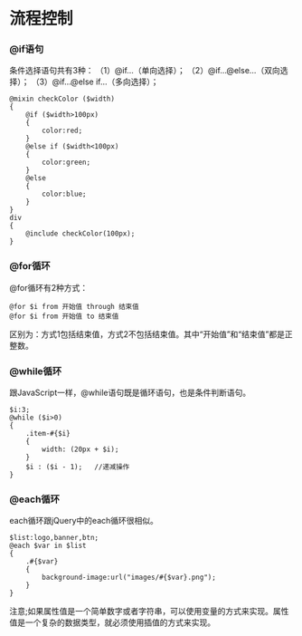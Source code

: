 流程控制
===================
###  @if语句
条件选择语句共有3种：
（1）@if…（单向选择）；
（2）@if…@else…（双向选择）；
（3）@if…@else if…（多向选择）；

    @mixin checkColor ($width)
    {
        @if ($width>100px)
        {
            color:red;
        }
        @else if ($width<100px)
        {
            color:green;
        }
        @else
        {
            color:blue;
        }
    }
    div
    {
        @include checkColor(100px);
    }
###  @for循环
@for循环有2种方式：

    @for $i from 开始值 through 结束值
    @for $i from 开始值 to 结束值
区别为：方式1包括结束值，方式2不包括结束值。其中“开始值”和“结束值”都是正整数。

###  @while循环
跟JavaScript一样，@while语句既是循环语句，也是条件判断语句。

    $i:3;
    @while ($i>0)
    {
        .item-#{$i}
        {
            width: (20px + $i);
        }
        $i : ($i - 1);   //递减操作
    }
###  @each循环
each循环跟jQuery中的each循环很相似。

    $list:logo,banner,btn;
    @each $var in $list
    {
        .#{$var}
        {
            background-image:url("images/#{$var}.png");
        }
    }
注意;如果属性值是一个简单数字或者字符串，可以使用变量的方式来实现。属性值是一个复杂的数据类型，就必须使用插值的方式来实现。